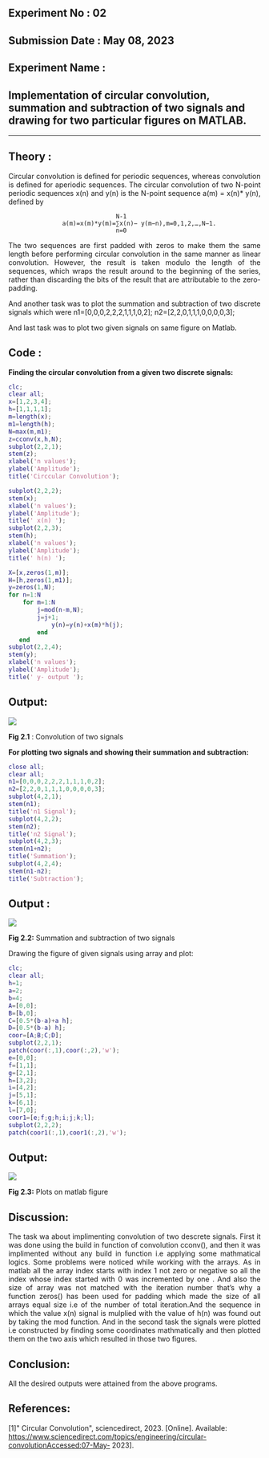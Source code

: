 ## Experiment No : 02

## Submission Date : May 08, 2023

## Experiment Name :

## Implementation of circular convolution, summation and subtraction of two signals and drawing for two particular figures on MATLAB.

---

## Theory :

<p style="text-align: justify">
Circular convolution is defined for periodic sequences, whereas convolution is defined for aperiodic sequences. The circular convolution of two N-point periodic sequences x(n) and y(n) is the N-point sequence a(m) = x(n)* y(n), defined by

 ```
                               N-1
                a(m)=x(m)*y(m)=∑x(n)− y(m−n),m=0,1,2,…,N−1.
                               n=0

 ```
</p>
<p style="text-align: justify">
The two sequences are first padded with zeros to make them the same length before performing circular convolution in the same manner as linear convolution. However, the result is taken modulo the length of the sequences, which wraps the result around to the beginning of the series, rather than discarding the bits of the result that are attributable to the zero-padding.
</p>

<p style="text-align: justify">
And another task was to plot the summation and subtraction of two discrete signals which were
n1=[0,0,0,2,2,2,1,1,1,0,2];
n2=[2,2,0,1,1,1,0,0,0,0,3];

And last task was to plot two given signals on same figure on Matlab.


## Code :

<b> Finding the circular convolution from a given two discrete signals: </b>
 <br>
 
``` matlab
clc;
clear all;
x=[1,2,3,4];
h=[1,1,1,1];
m=length(x);
m1=length(h);
N=max(m,m1);
z=cconv(x,h,N);
subplot(2,2,1);
stem(z);
xlabel('n values');
ylabel('Amplitude');
title('Circcular Convolution');

subplot(2,2,2);
stem(x);
xlabel('n values');
ylabel('Amplitude');
title(' x(n) ');
subplot(2,2,3);
stem(h);
xlabel('n values');
ylabel('Amplitude');
title(' h(n) ');

X=[x,zeros(1,m)];
H=[h,zeros(1,m1)];
y=zeros(1,N);
for n=1:N
    for m=1:N
        j=mod(n-m,N);
        j=j+1;
            y(n)=y(n)+x(m)*h(j);
        end
   end
subplot(2,2,4);
stem(y);
xlabel('n values');
ylabel('Amplitude');
title(' y- output ');

``` 

## Output:

![](src/circular.jpg)

**Fig 2.1** : Convolution of two signals

<b> For plotting two signals and showing their summation and subtraction: </b> 
<br>

``` matlab
close all;
clear all;
n1=[0,0,0,2,2,2,1,1,1,0,2];
n2=[2,2,0,1,1,1,0,0,0,0,3];
subplot(4,2,1);
stem(n1);
title('n1 Signal');
subplot(4,2,2);
stem(n2);
title('n2 Signal');
subplot(4,2,3);
stem(n1+n2);
title('Summation');
subplot(4,2,4);
stem(n1-n2);
title('Subtraction');

```

## Output :

![](src/summation.png)

**Fig 2.2:** Summation and subtraction of two signals

Drawing the figure of given signals using array and plot:

```matlab
clc;
clear all;
h=1;
a=2;
b=4;
A=[0,0];
B=[b,0];
C=[0.5*(b-a)+a h];
D=[0.5*(b-a) h];
coor=[A;B;C;D];
subplot(2,2,1);
patch(coor(:,1),coor(:,2),'w');
e=[0,0];
f=[1,1];
g=[2,1];
h=[3,2];
i=[4,2];
j=[5,1];
k=[6,1];
l=[7,0];
coor1=[e;f;g;h;i;j;k;l];
subplot(2,2,2);
patch(coor1(:,1),coor1(:,2),'w');

```

## Output:

![](src/plots.png)

**Fig 2.3:** Plots on matlab figure
## Discussion:

<p style="text-align: justify">
The task wa about implimenting convolution of two descrete signals. First it was done using the build in function of convolution cconv(), and then it was implimented without any build in function i.e applying some mathmatical logics. 
Some problems were noticed while working with the arrays. As in matlab all the array index starts with index 1 not zero or negative so all the index whose index started with 0 was incremented by one . And also the size of array was not matched with the iteration number that’s why a function zeros() has been used for padding which made the size of all arrays equal size i.e of the number of total iteration.And the sequence in which the value x(n) signal is mulplied with the value of h(n) was found out by taking the mod function.
And in the second task the signals were plotted i.e constructed by finding some coordinates mathmatically and then plotted them on the two axis which resulted in those two figures.


</p>

## Conclusion:

<p style="text-align: justify">

All the desired outputs were attained from the above programs.
</p>

## References:


[1]" Circular Convolution", sciencedirect, 2023. [Online]. Available: https://www.sciencedirect.com/topics/engineering/circular-convolutionAccessed:07-May- 2023].


